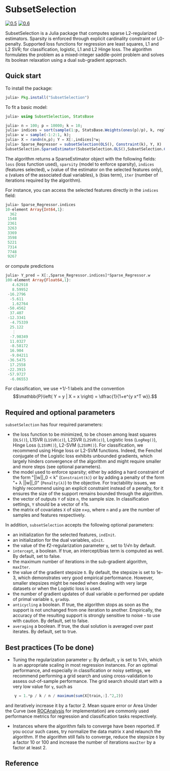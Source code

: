 # SubsetSelection

[![0.5](http://pkg.julialang.org/badges/SubsetSelection_0.5.svg)](http://pkg.julialang.org/?pkg=SubsetSelection)
[![0.6](http://pkg.julialang.org/badges/SubsetSelection_0.6.svg)](http://pkg.julialang.org/?pkg=SubsetSelection)

SubsetSelection is a Julia package that computes sparse L2-regularized estimators. Sparsity is enforced through explicit cardinality constraint or L0-penalty. Supported loss functions for regression are least squares, L1 and L2 SVR; for classification, logistic, L1 and L2 Hinge loss. The algorithm formulates the problem as a mixed-integer saddle-point problem and solves its boolean relaxation using a dual sub-gradient approach.

## Quick start
To install the package:
```julia
julia> Pkg.install("SubsetSelection")
```

To fit a basic model:

```julia
julia> using SubsetSelection, StatsBase

julia> n = 100; p = 10000; k = 10;
julia> indices = sort(sample(1:p, StatsBase.Weights(ones(p)/p), k, replace=false));
julia> w = sample(-1:2:1, k);
julia> X = randn(n,p); Y = X[:,indices]*w;
julia> Sparse_Regressor = subsetSelection(OLS(), Constraint(k), Y, X)
SubsetSelection.SparseEstimator(SubsetSelection.OLS(),SubsetSelection.Constraint(10),10.0,[362,1548,2361,3263,3369,3598,5221,7314,7748,9267],[5.37997,-5.51019,-5.77256,-7.27197,-6.32432,-4.97585,5.94814,4.75648,5.48098,-5.91967],[-0.224588,-1.1446,2.81566,0.582427,-0.923311,4.1153,-2.43833,0.117831,0.0982258,-1.60631  …  0.783925,-1.1055,0.841752,-1.09645,-0.397962,3.48083,-1.33903,1.44676,4.03583,1.05817],0.0,19)
```

The algorithm returns a SparseEstimator object with the following fields: `loss` (loss function used), `sparsity` (model to enforce sparsity), `indices` (features selected), `w` (value of the estimator on the selected features only), `α` (values of the associated dual variables), `b` (bias term), `iter` (number of iterations required by the algorithm).

For instance, you can access the selected features directly in the `indices` field:
```julia
julia> Sparse_Regressor.indices
10-element Array{Int64,1}:
  362
 1548
 2361
 3263
 3369
 3598
 5221
 7314
 7748
 9267
 ```
 
 or compute predictions
```julia
julia> Y_pred = X[:,Sparse_Regressor.indices]*Sparse_Regressor.w
100-element Array{Float64,1}:
   4.62918
   8.59952
 -16.2796
  -5.611
   1.62764
 -50.4562
  37.407
 -12.3341
  -4.75339
  25.122
   ⋮
  -7.98349
  11.0327
  -8.58172
  16.904
  -9.04211
 -36.5475
  17.2558
 -22.3915
 -57.9727
  -6.06553
 ```

For classification, we use +1/-1 labels and the convention 
$$\mathbb{P}\left( Y = y | X = x \right) = \dfrac{1}{1+e^{y x^T w}}.$$

## Required and optional parameters

`subsetSelection` has four required parameters:
- the loss function to be minimized, to be chosen among least squares (`OLS()`), L1SVR (`L1SVR(ɛ)`), L2SVR (`L2SVR(ɛ)`), Logistic loss (`LogReg()`), Hinge Loss (`L1SVM()`), L2-SVM (`L2SVM()`). For classification, we recommend using Hinge loss or L2-SVM functions. Indeed, the Fenchel conjugate of the Logistic loss exhibits unbounded gradients, which largely hinders convergence of the algorithm and might require smaller and more steps (see optional parameters).
- the model used to enforce sparsity; either by adding a hard constraint of the form "||w||_0 < k" (`Constraint(k)`) or by adding a penalty of the form "+ λ ||w||_0" (`Penalty(λ)`) to the objective. For tractability issues, we highly recommend using an explicit constraint instead of a penalty, for it ensures the size of the support remains bounded through the algorithm.
- the vector of outputs `Y` of size `n`, the sample size. In classification settings, `Y` should be a vector of ±1s.
- the matrix of covariates `X` of size `n`×`p`, where `n` and `p` are the number of samples and features respectively.

In addition, `subsetSelection` accepts the following optional parameters:
- an initialization for the selected features, `indInit`.
- an initialization for the dual variables, `αInit`.
- the value of the ℓ2-regularization parameter `γ`, set to 1/√n by default.
- `intercept`, a boolean. If true, an intercept/bias term is computed as well. By default, set to false.
- the maximum number of iterations in the sub-gradient algorithm, `maxIter`.
- the value of the gradient stepsize `δ`. By default, the stepsize is set to 1e-3, which demonstrates very good empirical performance. However, smaller stepsizes might be needed when dealing with very large datasets or when the Logistic loss is used. 
- the number of gradient updates of dual variable α performed per update of primal variable s, `gradUp`.
- `anticycling` a boolean. If true, the algorithm stops as soon as the support is not unchanged from one iteration to another. Empirically, the accuracy of the resulting support is strongly sensitive to noise - to use with caution. By default, set to false. 
 - `averaging` a boolean. If true, the dual solution is averaged over past iterates. By default, set to true.

## Best practices (To be done)
- Tuning the regularization parameter `γ`: By default, `γ` is set to 1/√n, which is an appropriate scaling in most regression instances. For an optimal performance, and especially in classification or noisy settings, we recommend performing a grid search and using cross-validation to assess out-of-sample performance. The grid search should start with a very low value for `γ`, such as  
```julia 
    γ = 1.*p / k / n / maximum(sum(X[train,:].^2,2))
``` 
and iteratively increase it by a factor 2. Mean square error or Area Under the Curve (see [ROCAnalysis]( https://github.com/davidavdav/ROCAnalysis.jl) for implementation) are commonly used performance metrics for regression and classification tasks respectively.
- Instances where the algorithm fails to converge have been reported. If you occur such cases, try normalize the data matrix `X` and relaunch the algorithm. If the algorithm still fails to converge, reduce the stepsize `δ` by a factor 10 or 100 and increase the number of iterations `maxIter` by a factor at least 2. 
## Reference
